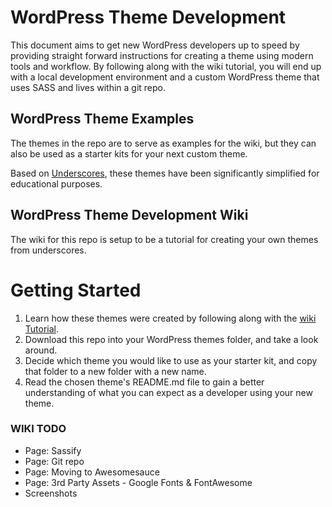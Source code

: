 # WordPress Theme Development

This document aims to get new WordPress developers up to speed by providing straight forward instructions for creating a theme using modern tools and workflow. By following along with the wiki tutorial, you will end up with a local development environment and a custom WordPress theme that uses SASS and lives within a git repo.

## WordPress Theme Examples

The themes in the repo are to serve as examples for the wiki, but they can also be used as a starter kits for your next custom theme.
 
Based on [Underscores](http://underscores.me), these themes have been significantly simplified for educational purposes.

## WordPress Theme Development Wiki

The wiki for this repo is setup to be a tutorial for creating your own themes from underscores.

# Getting Started

1. Learn how these themes were created by following along with the [wiki Tutorial](https://github.com/daggerhart/wp-theme-dev/wiki).
1. Download this repo into your WordPress themes folder, and take a look around.
1. Decide which theme you would like to use as your starter kit, and copy that folder to a new folder with a new name.
1. Read the chosen theme's README.md file to gain a better understanding of what you can expect as a developer using your new theme. 

### WIKI TODO

* Page: Sassify
* Page: Git repo
* Page: Moving to Awesomesauce
* Page: 3rd Party Assets - Google Fonts & FontAwesome
* Screenshots